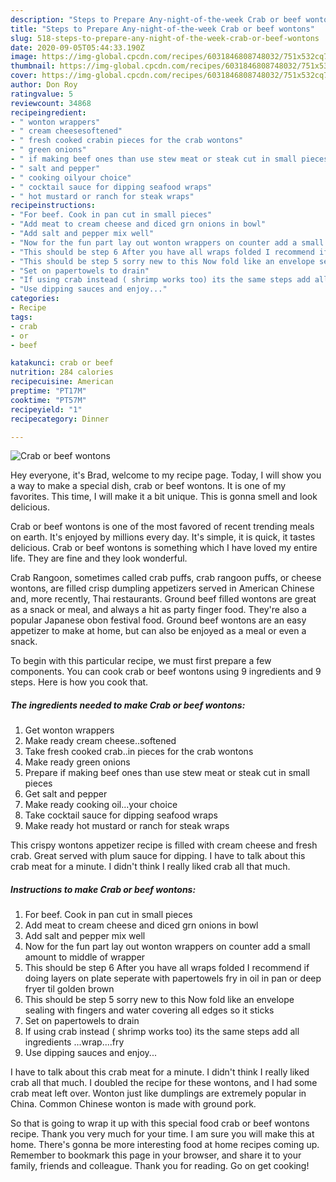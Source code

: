```yaml
---
description: "Steps to Prepare Any-night-of-the-week Crab or beef wontons"
title: "Steps to Prepare Any-night-of-the-week Crab or beef wontons"
slug: 518-steps-to-prepare-any-night-of-the-week-crab-or-beef-wontons
date: 2020-09-05T05:44:33.190Z
image: https://img-global.cpcdn.com/recipes/6031846808748032/751x532cq70/crab-or-beef-wontons-recipe-main-photo.jpg
thumbnail: https://img-global.cpcdn.com/recipes/6031846808748032/751x532cq70/crab-or-beef-wontons-recipe-main-photo.jpg
cover: https://img-global.cpcdn.com/recipes/6031846808748032/751x532cq70/crab-or-beef-wontons-recipe-main-photo.jpg
author: Don Roy
ratingvalue: 5
reviewcount: 34868
recipeingredient:
- " wonton wrappers"
- " cream cheesesoftened"
- " fresh cooked crabin pieces for the crab wontons"
- " green onions"
- " if making beef ones than use stew meat or steak cut in small pieces"
- " salt and pepper"
- " cooking oilyour choice"
- " cocktail sauce for dipping seafood wraps"
- " hot mustard or ranch for steak wraps"
recipeinstructions:
- "For beef. Cook in pan cut in small pieces"
- "Add meat to cream cheese and diced grn onions in bowl"
- "Add salt and pepper mix well"
- "Now for the fun part lay out wonton wrappers on counter add a small amount to middle of wrapper"
- "This should be step 6 After you have all wraps folded I recommend if doing layers on plate seperate with papertowels fry in oil in pan or deep fryer til golden brown"
- "This should be step 5 sorry new to this Now fold like an envelope sealing with fingers and water covering all edges so it sticks"
- "Set on papertowels to drain"
- "If using crab instead ( shrimp works too) its the same steps add all ingredients ...wrap....fry"
- "Use dipping sauces and enjoy..."
categories:
- Recipe
tags:
- crab
- or
- beef

katakunci: crab or beef 
nutrition: 284 calories
recipecuisine: American
preptime: "PT17M"
cooktime: "PT57M"
recipeyield: "1"
recipecategory: Dinner

---
```



![Crab or beef wontons](https://img-global.cpcdn.com/recipes/6031846808748032/751x532cq70/crab-or-beef-wontons-recipe-main-photo.jpg)

Hey everyone, it's Brad, welcome to my recipe page. Today, I will show you a way to make a special dish, crab or beef wontons. It is one of my favorites. This time, I will make it a bit unique. This is gonna smell and look delicious.

Crab or beef wontons is one of the most favored of recent trending meals on earth. It's enjoyed by millions every day. It's simple, it is quick, it tastes delicious. Crab or beef wontons is something which I have loved my entire life. They are fine and they look wonderful.

Crab Rangoon, sometimes called crab puffs, crab rangoon puffs, or cheese wontons, are filled crisp dumpling appetizers served in American Chinese and, more recently, Thai restaurants. Ground beef filled wontons are great as a snack or meal, and always a hit as party finger food. They&#39;re also a popular Japanese obon festival food. Ground beef wontons are an easy appetizer to make at home, but can also be enjoyed as a meal or even a snack.


To begin with this particular recipe, we must first prepare a few components. You can cook crab or beef wontons using 9 ingredients and 9 steps. Here is how you cook that.

<!--inarticleads1-->

##### The ingredients needed to make Crab or beef wontons:

1. Get  wonton wrappers
1. Make ready  cream cheese..softened
1. Take  fresh cooked crab..in pieces for the crab wontons
1. Make ready  green onions
1. Prepare  if making beef ones than use stew meat or steak cut in small pieces
1. Get  salt and pepper
1. Make ready  cooking oil...your choice
1. Take  cocktail sauce for dipping seafood wraps
1. Make ready  hot mustard or ranch for steak wraps


This crispy wontons appetizer recipe is filled with cream cheese and fresh crab. Great served with plum sauce for dipping. I have to talk about this crab meat for a minute. I didn&#39;t think I really liked crab all that much. 

<!--inarticleads2-->

##### Instructions to make Crab or beef wontons:

1. For beef. Cook in pan cut in small pieces
1. Add meat to cream cheese and diced grn onions in bowl
1. Add salt and pepper mix well
1. Now for the fun part lay out wonton wrappers on counter add a small amount to middle of wrapper
1. This should be step 6 After you have all wraps folded I recommend if doing layers on plate seperate with papertowels fry in oil in pan or deep fryer til golden brown
1. This should be step 5 sorry new to this Now fold like an envelope sealing with fingers and water covering all edges so it sticks
1. Set on papertowels to drain
1. If using crab instead ( shrimp works too) its the same steps add all ingredients ...wrap....fry
1. Use dipping sauces and enjoy...


I have to talk about this crab meat for a minute. I didn&#39;t think I really liked crab all that much. I doubled the recipe for these wontons, and I had some crab meat left over. Wonton just like dumplings are extremely popular in China. Common Chinese wonton is made with ground pork. 

So that is going to wrap it up with this special food crab or beef wontons recipe. Thank you very much for your time. I am sure you will make this at home. There's gonna be more interesting food at home recipes coming up. Remember to bookmark this page in your browser, and share it to your family, friends and colleague. Thank you for reading. Go on get cooking!
